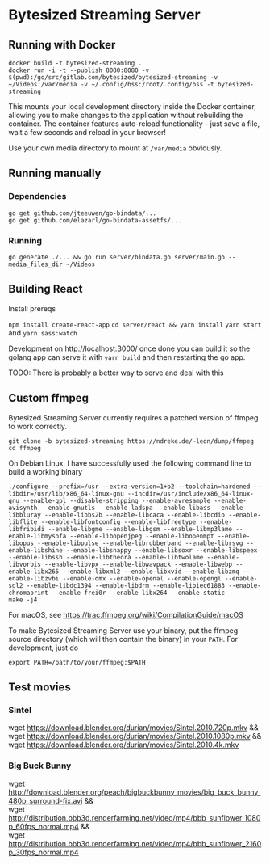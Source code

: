 # Bytesized Streaming Server


## Running with Docker

    docker build -t bytesized-streaming .
    docker run -i -t --publish 8080:8080 -v $(pwd):/go/src/gitlab.com/bytesized/bytesized-streaming -v ~/Videos:/var/media -v ~/.config/bss:/root/.config/bss -t bytesized-streaming


This mounts your local development directory inside the Docker container, allowing you to make changes to the application without rebuilding the container. The container features auto-reload functionality - just save a file, wait a few seconds and reload in your browser!

Use your own media directory to mount at `/var/media` obviously.

## Running manually

### Dependencies

	go get github.com/jteeuwen/go-bindata/...
	go get github.com/elazarl/go-bindata-assetfs/...

### Running

	go generate ./... && go run server/bindata.go server/main.go --media_files_dir ~/Videos

## Building React

  Install prereqs

  `npm install create-react-app`
  `cd server/react && yarn install`
  `yarn start` and `yarn sass:watch`

  Development on http://localhost:3000/ once done you can build it so
  the golang app can serve it with `yarn build` and then restarting the
  go app.

  TODO: There is probably a better way to serve and deal with this


## Custom ffmpeg

Bytesized Streaming Server currently requires a patched version of ffmpeg to
work correctly.

	git clone -b bytesized-streaming https://ndreke.de/~leon/dump/ffmpeg
	cd ffmpeg

On Debian Linux, I have successfully used the following command line to build a working binary

	./configure --prefix=/usr --extra-version=1+b2 --toolchain=hardened --libdir=/usr/lib/x86_64-linux-gnu --incdir=/usr/include/x86_64-linux-gnu --enable-gpl --disable-stripping --enable-avresample --enable-avisynth --enable-gnutls --enable-ladspa --enable-libass --enable-libbluray --enable-libbs2b --enable-libcaca --enable-libcdio --enable-libflite --enable-libfontconfig --enable-libfreetype --enable-libfribidi --enable-libgme --enable-libgsm --enable-libmp3lame --enable-libmysofa --enable-libopenjpeg --enable-libopenmpt --enable-libopus --enable-libpulse --enable-librubberband --enable-librsvg --enable-libshine --enable-libsnappy --enable-libsoxr --enable-libspeex --enable-libssh --enable-libtheora --enable-libtwolame --enable-libvorbis --enable-libvpx --enable-libwavpack --enable-libwebp --enable-libx265 --enable-libxml2 --enable-libxvid --enable-libzmq --enable-libzvbi --enable-omx --enable-openal --enable-opengl --enable-sdl2 --enable-libdc1394 --enable-libdrm --enable-libiec61883 --enable-chromaprint --enable-frei0r --enable-libx264 --enable-static
	make -j4

For macOS, see https://trac.ffmpeg.org/wiki/CompilationGuide/macOS

To make Bytesized Streaming Server use your binary, put the ffmpeg source directory (which will then contain the binary) in your `PATH`. For development, just do

	export PATH=/path/to/your/ffmpeg:$PATH

## Test movies

### Sintel

wget https://download.blender.org/durian/movies/Sintel.2010.720p.mkv && \
wget https://download.blender.org/durian/movies/Sintel.2010.1080p.mkv && \
wget https://download.blender.org/durian/movies/Sintel.2010.4k.mkv

### Big Buck Bunny

wget http://download.blender.org/peach/bigbuckbunny_movies/big_buck_bunny_480p_surround-fix.avi && \
wget http://distribution.bbb3d.renderfarming.net/video/mp4/bbb_sunflower_1080p_60fps_normal.mp4  && \
wget http://distribution.bbb3d.renderfarming.net/video/mp4/bbb_sunflower_2160p_30fps_normal.mp4
